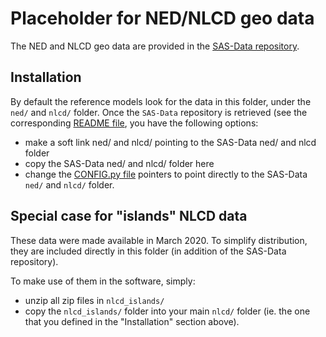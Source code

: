 # Placeholder for NED/NLCD geo data

The NED and NLCD geo data are provided in the [SAS-Data repository](https://github.com/Wireless-Innovation-Forum/SAS-Data).

## Installation

By default the reference models look for the data in this folder, under the `ned/` and `nlcd/` folder. Once the `SAS-Data` repository is retrieved (see the corresponding [README file](https://github.com/Wireless-Innovation-Forum/SAS-Data/README.md), you have the following options:

 - make a soft link ned/ and nlcd/ pointing to the SAS-Data ned/ and nlcd folder
 - copy the SAS-Data ned/ and nlcd/ folder here
 - change the [CONFIG.py file](https://github.com/Wireless-Innovation-Forum/Spectrum-Access-System/blob/master/src/harness/reference_models/geo/CONFIG.py) pointers to point directly to the SAS-Data `ned/` and `nlcd/` folder.

## Special case for "islands" NLCD data

These data were made available in March 2020. To simplify distribution,
they are included directly in this folder (in addition of the SAS-Data
repository).

To make use of them in the software, simply:

 - unzip all zip files in `nlcd_islands/`
 - copy the `nlcd_islands/` folder into your main `nlcd/` folder (ie. the one
 that you defined in the "Installation" section above).
